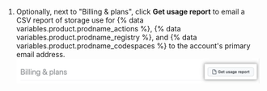 1. Optionally, next to "Billing & plans", click **Get usage report** to email a CSV report of storage use for {% data variables.product.prodname_actions %}, {% data variables.product.prodname_registry %}, and {% data variables.product.prodname_codespaces %} to the account's primary email address. ![下载 CSV 报告](/assets/images/help/billing/actions-packages-report-download-org.png)
